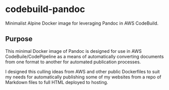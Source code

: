 # codebuild-pandoc

Minimalist Alpine Docker image for leveraging Pandoc in AWS CodeBuild.

## Purpose

This minimal Docker image of Pandoc is designed for use in AWS CodeBuile/CodePipeline as a means of automatically converting documents from one format to another for automated publication processes.

I designed this culling ideas from AWS and other public Dockerfiles to suit my needs for automatically publishing some of my websites from a repo of Markdown files to full HTML deployed to hosting.
